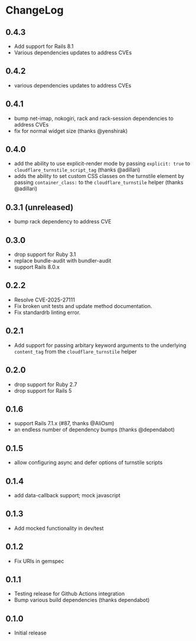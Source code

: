 ChangeLog
=========
0.4.3
-----
- Add support for Rails 8.1
- Various dependencies updates to address CVEs

0.4.2
-----
- various dependencies updates to address CVEs

0.4.1
-----
- bump net-imap, nokogiri, rack and rack-session dependencies to address CVEs
- fix for normal widget size (thanks @yenshirak)

0.4.0
-----
- add the ability to use explicit-render mode by passing `explicit: true` to `cloudflare_turnstile_script_tag` (thanks @adillari)
- adds the ability to set custom CSS classes on the turnstile element by passing `container_class:` to the `cloudflare_turnstile` helper (thanks @adillari)

0.3.1 (unreleased)
------------------
- bump rack dependency to address CVE

0.3.0
-----
- drop support for Ruby 3.1
- replace bundle-audit with bundler-audit
- support Rails 8.0.x

0.2.2
-----
- Resolve CVE-2025-27111
- Fix broken unit tests and update method documentation.
- Fix standardrb linting error.

0.2.1
-----
- Add support for passing arbitary keyword arguments to the underlying `content_tag` from the `cloudflare_turnstile` helper

0.2.0
-----
- drop support for Ruby 2.7
- drop support for Rails 5

0.1.6
-----
- support Rails 7.1.x (#87, thanks @AliOsm)
- an endless number of dependency bumps (thanks @dependabot)

0.1.5
-----
- allow configuring async and defer options of turnstile scripts

0.1.4
-----
- add data-callback support; mock javascript

0.1.3
-----
- Add mocked functionality in dev/test

0.1.2
-----
- Fix URIs in gemspec

0.1.1
-----
- Testing release for Github Actions integration
- Bump various build dependencies (thanks dependabot)

0.1.0
-----
- Initial release
